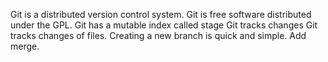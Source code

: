 Git is a distributed version control system.
Git is free software distributed under the GPL.
Git has a mutable index called stage
Git tracks changes
Git tracks changes of files.
Creating a new branch is quick and simple.
Add merge.